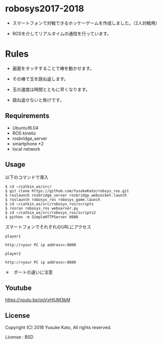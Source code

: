 # robosys2017-2018 

- スマートフォンで対戦できるホッケーゲームを作成しました。（2人対戦用）

- ROSを介してリアルタイムの通信を行っています。


# Rules

- 画面をタッチすることで棒を動かせます。

- その棒で玉を跳ね返します。

- 玉の速度は時間とともに早くなります。

- 跳ね返せないと負けです。

## Requirements
- Ubuntu16.04
- ROS kinetic
- rosbridge_server
- smartphone *2
- local network


## Usage
以下のコマンドで導入
```
$ cd ~/catkin_ws/src/
$ git clone https://github.com/YusukeKato/robsys_ros.git
$ roslaunch rosbridge_server rosbridge_websocket.launch
$ roslaunch robosys_ros robosys_game.launch
$ cd ~/catkin_ws/src/robosys_ros/scripts
$ rosrun robosys_ros webserver.py
$ cd ~/catkin_ws/src/robosys_ros/scripts2
$ python -m SimpleHTTPServer 8080
```

スマートフォンでそれぞれのURLにアクセス

```
player1

http://<your PC ip address>:8000

player2

http://<your PC ip address>:8080
```
＊　ポートの違いに注意

## Youtube

https://youtu.be/ooVxHlUM3bM



## License


Copyright (C) 2018 Yusuke Kato, All rights reserved.


License : BSD



